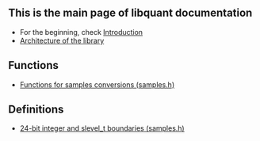 ## This is the main page of libquant documentation
- For the beginning, check [Introduction](Introduction.md)
- [Architecture of the library](Architecture.md)

## Functions
- [Functions for samples conversions (samples.h)](SamplesConversion.md)

## Definitions
- [24-bit integer and slevel_t boundaries (samples.h)](SamplesBoundaries.md)